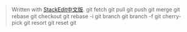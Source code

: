 


> Written with [StackEdit中文版](https://stackedit.cn/).
> git fetch 
> git pull
> git push
> git merge
> git rebase
> git checkout
> git rebase -i 
> git branch
> git branch -f 
> git cherry-pick 
> git resort 
> git reset
> git 
<!--stackedit_data:
eyJoaXN0b3J5IjpbLTIwNTg2NDk3MjhdfQ==
-->